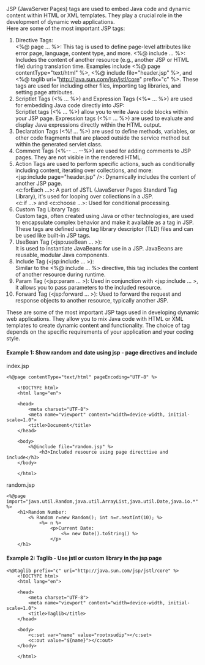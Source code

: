 JSP (JavaServer Pages) tags are used to embed Java code and dynamic content within HTML or XML templates. They play a crucial role in the development of dynamic web applications.  
Here are some of the most important JSP tags:
1. Directive Tags:  
<%@ page ... %>: This tag is used to define page-level attributes like error page, language, content type, and more.
<%@ include ... %>: Includes the content of another resource (e.g., another JSP or HTML file) during translation time.
Examples include <%@ page contentType="text/html" %>, <%@ include file="header.jsp" %>, and <%@ taglib uri="http://java.sun.com/jsp/jstl/core" prefix="c" %>. These tags are used for including other files, importing tag libraries, and setting page attributes.
2. Scriptlet Tags (<% ... %>) and Expression Tags (<%= ... %>) are used for embedding Java code directly into JSP:  
Scriptlet tags (<% ... %>) allow you to write Java code blocks within your JSP page.
Expression tags (<%= ... %>) are used to evaluate and display Java expressions directly within the HTML output.
3. Declaration Tags (<%! ... %>) are used to define methods, variables, or other code fragments that are placed outside the service method but within the generated servlet class.
4. Comment Tags (<%-- ... --%>) are used for adding comments to JSP pages. They are not visible in the rendered HTML.
5. Action Tags are used to perform specific actions, such as conditionally including content, iterating over collections, and more:  
<jsp:include page="header.jsp" />: Dynamically includes the content of another JSP page.  
<c:forEach ...>: A part of JSTL (JavaServer Pages Standard Tag Library), it's used for looping over collections in a JSP.  
<c:if ...> and <c:choose ...>: Used for conditional processing.
6. Custom Tag Library Tags:  
Custom tags, often created using Java or other technologies, are used to encapsulate complex behavior and make it available as a tag in JSP. These tags are defined using tag library descriptor (TLD) files and can be used like built-in JSP tags.
7. UseBean Tag (<jsp:useBean ... >):  
It is used to instantiate JavaBeans for use in a JSP. JavaBeans are reusable, modular Java components.
8. Include Tag (<jsp:include ... >):  
Similar to the <%@ include ... %> directive, this tag includes the content of another resource during runtime.
9. Param Tag (<jsp:param ... >):
Used in conjunction with <jsp:include ... >, it allows you to pass parameters to the included resource.
10. Forward Tag (<jsp:forward ... >):
Used to forward the request and response objects to another resource, typically another JSP.

These are some of the most important JSP tags used in developing dynamic web applications. They allow you to mix Java code with HTML or XML templates to create dynamic content and functionality. The choice of tag depends on the specific requirements of your application and your coding style.

#### Example 1: Show random and date using jsp - page directives and include
index.jsp
```
<%@page contentType="text/html" pageEncoding="UTF-8" %>

    <!DOCTYPE html>
    <html lang="en">

    <head>
        <meta charset="UTF-8">
        <meta name="viewport" content="width=device-width, initial-scale=1.0">
        <title>Document</title>
    </head>

    <body>
        <%@include file="random.jsp" %>
            <h3>Included resource using page directtive and include</h3>
    </body>

    </html>
```
random.jsp
```
<%@page import="java.util.Random,java.util.ArrayList,java.util.Date,java.io.*" %>
    <h1>Random Number:
        <% Random r=new Random(); int n=r.nextInt(10); %>
            <%= n %>
                <p>Current Date:
                    <%= new Date().toString() %>
                </p>
    </h1>
```

#### Example 2: Taglib - Use jstl or custom library in the jsp page
```
<%@taglib prefix="c" uri="http://java.sun.com/jsp/jstl/core" %>
    <!DOCTYPE html>
    <html lang="en">

    <head>
        <meta charset="UTF-8">
        <meta name="viewport" content="width=device-width, initial-scale=1.0">
        <title>Taglib</title>
    </head>

    <body>
        <c:set var="name" value="rootxsudip"></c:set>
        <c:out value="${name}"></c:out>
    </body>

    </html>
```
